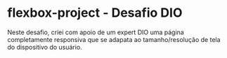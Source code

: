 # flexbox-project - Desafio DIO
Neste desafio, criei com apoio de um expert DIO uma página completamente responsiva que se adapata ao tamanho/resolução de tela do dispositivo do usuário.
